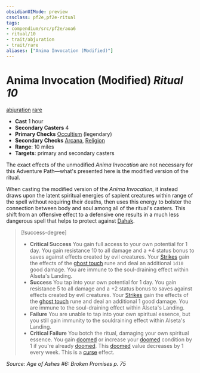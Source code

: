 ```yaml
---
obsidianUIMode: preview
cssclass: pf2e,pf2e-ritual
tags:
- compendium/src/pf2e/aoa6
- ritual/10
- trait/abjuration
- trait/rare
aliases: ["Anima Invocation (Modified)"]
---
```

# Anima Invocation (Modified) *Ritual 10*  
[abjuration](rules/traits/abjuration.md "Abjuration School Trait")  [rare](rules/traits/rare.md "Rare Rarity Trait")  

- **Cast** 1 hour
- **Secondary Casters** 4
- **Primary Checks** [Occultism](compendium/skills.md#Occultism) (legendary)
- **Secondary Checks** [Arcana](compendium/skills.md#Arcana), [Religion](compendium/skills.md#Religion)
- **Range**: 10 miles
- **Targets**: primary and secondary casters

The exact effects of the unmodified _Anima Invocation_ are not necessary for this Adventure Path—what's presented here is the modified version of the ritual.

When casting the modified version of the _Anima Invocation_, it instead draws upon the latent spiritual energies of sapient creatures within range of the spell without requiring their deaths, then uses this energy to bolster the connection between body and soul among all of the ritual's casters. This shift from an offensive effect to a defensive one results in a much less dangerous spell that helps to protect against [Dahak](compendium/setting/deities/dahak-logm.md).

> [!success-degree] 
> - **Critical Success** You gain full access to your own potential for 1 day. You gain resistance 10 to all damage and a +4 status bonus to saves against effects created by evil creatures. Your [Strikes](rules/actions/strike.md) gain the effects of the [ghost touch](compendium/equipment/items/ghost-touch.md) rune and deal an additional `1d10` good damage. You are immune to the soul-draining effect within Alseta's Landing.
> - **Success** You tap into your own potential for 1 day. You gain resistance 5 to all damage and a +2 status bonus to saves against effects created by evil creatures. Your [Strikes](rules/actions/strike.md) gain the effects of the [ghost touch](compendium/equipment/items/ghost-touch.md) rune and deal an additional 1 good damage. You are immune to the soul-draining effect within Alseta's Landing.
> - **Failure** You are unable to tap into your own spiritual essence, but you still gain immunity to the souldraining effect within Alseta's Landing.
> - **Critical Failure** You botch the ritual, damaging your own spiritual essence. You gain [doomed](rules/conditions.md#Doomed) or increase your [doomed](rules/conditions.md#Doomed) condition by 1 if you're already [doomed](rules/conditions.md#Doomed). This [doomed](rules/conditions.md#Doomed) value decreases by 1 every week. This is a [curse](rules/traits/curse.md "Curse Effect Trait") effect.

*Source: Age of Ashes #6: Broken Promises p. 75*
